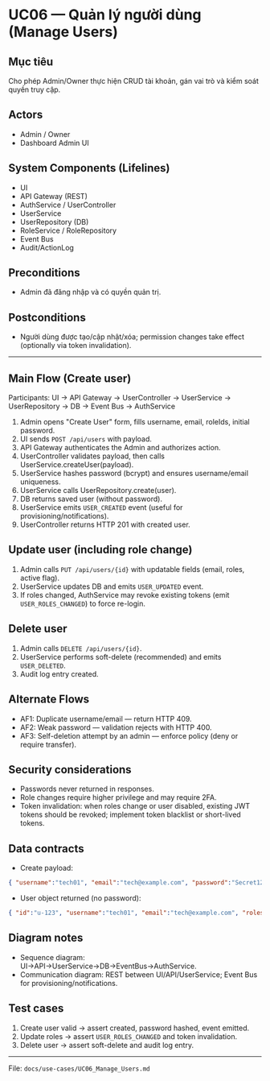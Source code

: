 # UC06 — Quản lý người dùng (Manage Users)

## Mục tiêu
Cho phép Admin/Owner thực hiện CRUD tài khoản, gán vai trò và kiểm soát quyền truy cập.

## Actors
- Admin / Owner
- Dashboard Admin UI

## System Components (Lifelines)
- UI
- API Gateway (REST)
- AuthService / UserController
- UserService
- UserRepository (DB)
- RoleService / RoleRepository
- Event Bus
- Audit/ActionLog

## Preconditions
- Admin đã đăng nhập và có quyền quản trị.

## Postconditions
- Người dùng được tạo/cập nhật/xóa; permission changes take effect (optionally via token invalidation).

---

## Main Flow (Create user)
Participants: UI → API Gateway → UserController → UserService → UserRepository → DB → Event Bus → AuthService

1. Admin opens "Create User" form, fills username, email, roleIds, initial password.
2. UI sends `POST /api/users` with payload.
3. API Gateway authenticates the Admin and authorizes action.
4. UserController validates payload, then calls UserService.createUser(payload).
5. UserService hashes password (bcrypt) and ensures username/email uniqueness.
6. UserService calls UserRepository.create(user).
7. DB returns saved user (without password).
8. UserService emits `USER_CREATED` event (useful for provisioning/notifications).
9. UserController returns HTTP 201 with created user.

## Update user (including role change)
1. Admin calls `PUT /api/users/{id}` with updatable fields (email, roles, active flag).
2. UserService updates DB and emits `USER_UPDATED` event.
3. If roles changed, AuthService may revoke existing tokens (emit `USER_ROLES_CHANGED`) to force re-login.

## Delete user
1. Admin calls `DELETE /api/users/{id}`.
2. UserService performs soft-delete (recommended) and emits `USER_DELETED`.
3. Audit log entry created.

## Alternate Flows
- AF1: Duplicate username/email — return HTTP 409.
- AF2: Weak password — validation rejects with HTTP 400.
- AF3: Self-deletion attempt by an admin — enforce policy (deny or require transfer).

## Security considerations
- Passwords never returned in responses.
- Role changes require higher privilege and may require 2FA.
- Token invalidation: when roles change or user disabled, existing JWT tokens should be revoked; implement token blacklist or short-lived tokens.

## Data contracts
- Create payload:
```json
{ "username":"tech01", "email":"tech@example.com", "password":"Secret123!", "roles":["technician"] }
```
- User object returned (no password):
```json
{ "id":"u-123", "username":"tech01", "email":"tech@example.com", "roles":["technician"], "isActive":true }
```

## Diagram notes
- Sequence diagram: UI→API→UserService→DB→EventBus→AuthService.
- Communication diagram: REST between UI/API/UserService; Event Bus for provisioning/notifications.

## Test cases
1. Create user valid → assert created, password hashed, event emitted.
2. Update roles → assert `USER_ROLES_CHANGED` and token invalidation.
3. Delete user → assert soft-delete and audit log entry.

---

File: `docs/use-cases/UC06_Manage_Users.md`